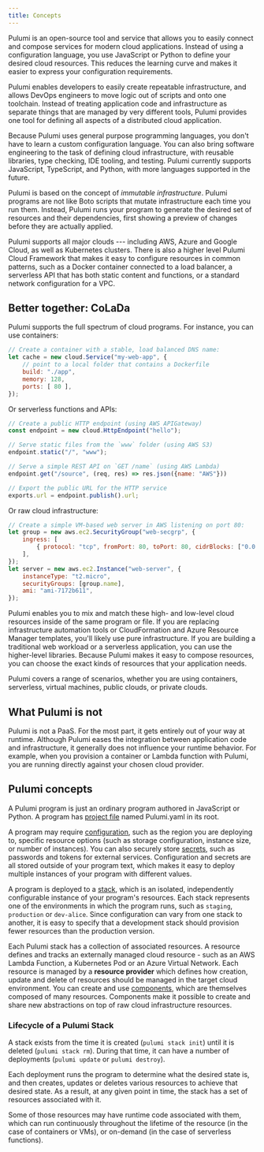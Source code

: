 ```yaml
---
title: Concepts
---
```


Pulumi is an open-source tool and service that allows you to easily connect and compose services for modern
cloud applications. Instead of using a configuration language, you use JavaScript or Python to define your desired cloud
resources. This reduces the learning curve and makes it easier to express your configuration requirements.

Pulumi enables developers to easily create repeatable infrastructure, and allows DevOps engineers to move logic out of
scripts and onto one toolchain. Instead of treating application code and infrastructure as separate things that are
managed by very different tools, Pulumi provides one tool for defining all aspects of a distributed cloud application.

Because Pulumi uses general purpose programming languages, you don't have to learn a custom configuration language. You can also bring software engineering to the task of defining cloud infrastructure, with reusable libraries, type checking, IDE tooling, and testing. Pulumi currently supports JavaScript, TypeScript, and Python, with more languages supported in the future.

Pulumi is based on the concept of _immutable infrastructure_.  Pulumi programs are not like Boto scripts that mutate infrastructure each time you run them. Instead, Pulumi runs your program to generate the desired set of resources and their dependencies, first showing a preview of changes before they are actually applied.

Pulumi supports all major clouds --- including AWS, Azure and Google Cloud, as well as Kubernetes clusters. There is also a higher level Pulumi Cloud Framework that makes it easy to configure resources in common patterns, such as a Docker container connected to a load balancer, a serverless API that has both static content and functions, or a standard network configuration for a VPC.

## Better together: CoLaDa

Pulumi supports the full spectrum of cloud programs.  For instance, you can use containers:

```javascript
// Create a container with a stable, load balanced DNS name:
let cache = new cloud.Service("my-web-app", {
    // point to a local folder that contains a Dockerfile
    build: "./app",
    memory: 128,
    ports: [ 80 ],
});
```

Or serverless functions and APIs:

```javascript
// Create a public HTTP endpoint (using AWS APIGateway)
const endpoint = new cloud.HttpEndpoint("hello");

// Serve static files from the `www` folder (using AWS S3)
endpoint.static("/", "www");

// Serve a simple REST API on `GET /name` (using AWS Lambda)
endpoint.get("/source", (req, res) => res.json({name: "AWS"}))

// Export the public URL for the HTTP service
exports.url = endpoint.publish().url;
```

Or raw cloud infrastructure:

```javascript
// Create a simple VM-based web server in AWS listening on port 80:
let group = new aws.ec2.SecurityGroup("web-secgrp", {
    ingress: [
        { protocol: "tcp", fromPort: 80, toPort: 80, cidrBlocks: ["0.0.0.0/0"] },
    ],
});
let server = new aws.ec2.Instance("web-server", {
    instanceType: "t2.micro",
    securityGroups: [group.name],
    ami: "ami-7172b611",
});
```

Pulumi enables you to mix and match these high- and low-level cloud resources inside of the same program or file. If you are replacing infrastructure automation tools or CloudFormation and Azure Resource Manager templates, you'll likely use pure infrastructure. If you are building a traditional web workload or a serverless application, you can use the higher-level libraries. Because Pulumi makes it easy to compose resources, you can choose the exact kinds of resources that your application needs.

Pulumi covers a range of scenarios, whether you are using containers, serverless, virtual machines, public clouds, or private clouds.

## What Pulumi is not

Pulumi is not a PaaS.  For the most part, it gets entirely out of your way at runtime. Although Pulumi eases the integration between application code and infrastructure, it generally does not influence your runtime behavior.  For example, when you provision a container or Lambda function with Pulumi, you are running directly against your chosen cloud provider.

## Pulumi concepts

A Pulumi program is just an ordinary program authored in JavaScript or Python. A program has [project file](./project.html) named Pulumi.yaml in its root.

A program may require [configuration](./config.html), such as the region you are deploying to, specific resource options (such as storage configuration, instance size, or number of instances). You can also securely store [secrets](./config/html#secrets), such as passwords and tokens for external services. Configuration and secrets are all stored outside of your program text, which makes it easy to deploy multiple instances of your program with different values.

A program is deployed to a [stack](./stack.html), which is an isolated, independently configurable instance of your program's resources. Each stack represents one of the environments in which the program runs, such as `staging`, `production` or `dev-alice`. Since configuration can vary from one stack to another, it is easy to specify that a development stack should provision fewer resources than the production version.

Each Pulumi stack has a collection of associated resources.  A resource defines and tracks an externally managed cloud resource - such as an AWS Lambda Function, a Kubernetes Pod or an Azure Virtual Network.  Each resource is managed by a **resource provider** which defines how creation, update and delete of resources should be managed in the target cloud environment. You can create and use [components](./programming-model.html#components), which are themselves composed of many resources. Components make it possible to create and share new abstractions on top of raw cloud infrastructure resources.

### Lifecycle of a Pulumi Stack

A stack exists from the time it is created (`pulumi stack init`) until it is deleted (`pulumi stack rm`). During that time, it can have a number of deployments (`pulumi update` or `pulumi destroy`).  

Each deployment runs the program to determine what the desired state is, and then creates, updates or deletes various resources to achieve that desired state.  As a result, at any given point in time, the stack has a set of resources associated with it.

Some of those resources may have runtime code associated with them, which can run continuously throughout the lifetime of the resource (in the case of containers or VMs), or on-demand (in the case of serverless functions).
